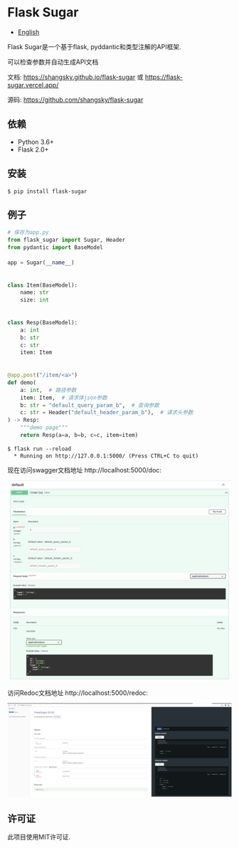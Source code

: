 # Flask Sugar

- [English](README.md)

Flask Sugar是一个基于flask, pyddantic和类型注解的API框架.

可以检查参数并自动生成API文档

文档: <https://shangsky.github.io/flask-sugar> 或 <https://flask-sugar.vercel.app/>

源码: <https://github.com/shangsky/flask-sugar>


## 依赖

- Python 3.6+
- Flask 2.0+

## 安装

```shell
$ pip install flask-sugar
```

## 例子

```python
# 保存为app.py
from flask_sugar import Sugar, Header
from pydantic import BaseModel

app = Sugar(__name__)


class Item(BaseModel):
    name: str
    size: int


class Resp(BaseModel):
    a: int
    b: str
    c: str
    item: Item


@app.post("/item/<a>")
def demo(
    a: int,  # 路径参数
    item: Item,  # 请求体json参数
    b: str = "default_query_param_b",  # 查询参数
    c: str = Header("default_header_param_b"),  # 请求头参数
) -> Resp:
    """demo page"""
    return Resp(a=a, b=b, c=c, item=item)
```

```shell
$ flask run --reload
  * Running on http://127.0.0.1:5000/ (Press CTRL+C to quit)
```

现在访问swagger文档地址 http://localhost:5000/doc:

![](https://github.com/ShangSky/flask-sugar/raw/main/docs/img/swagger-ui.png)

访问Redoc文档地址 http://localhost:5000/redoc:

![](https://github.com/ShangSky/flask-sugar/blob/main/docs/img/redoc.png)

## 许可证

此项目使用MIT许可证.